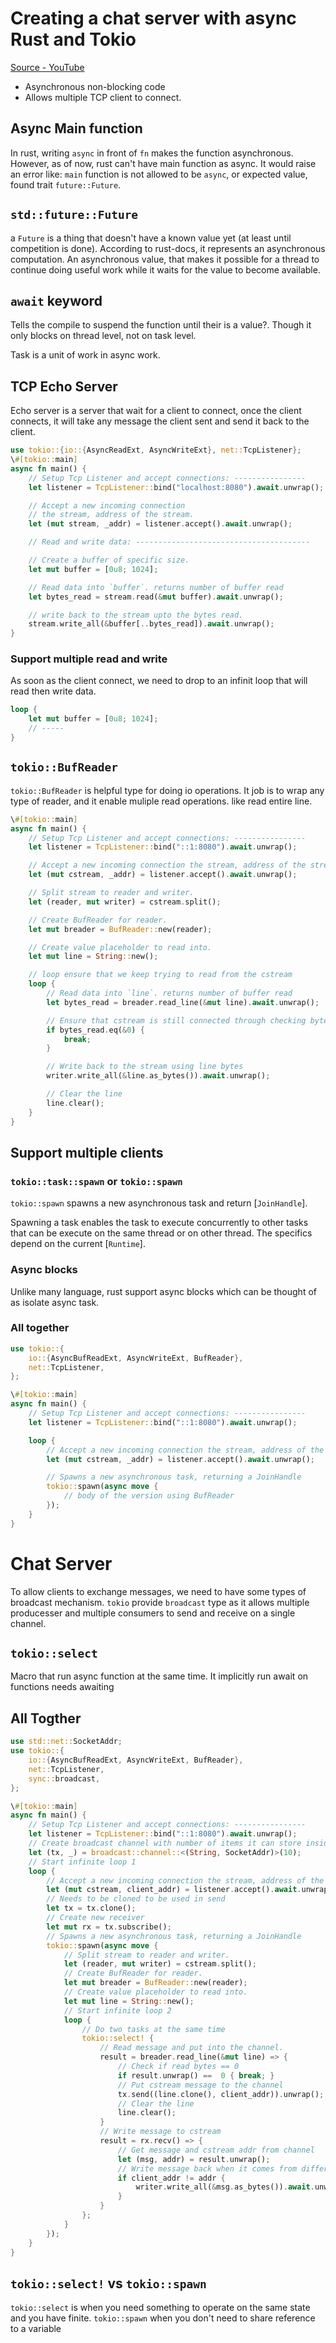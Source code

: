 # Creating a chat server with async Rust and Tokio

[Source - YouTube]

- Asynchronous non-blocking code
- Allows multiple TCP client to connect.

## Async Main function

In rust, writing `async` in front of `fn` makes the function asynchronous.
However, as of now, rust can't have main function as async. It would raise an error
like: `main` function is not allowed to be `async`, or expected value, found
trait `future::Future`.

## `std::future::Future`

a `Future` is a thing that doesn't have a known value yet (at least until competition is done).
According to rust-docs, it represents an asynchronous computation. An
asynchronous value, that makes it possible for a thread to continue doing
useful work while it waits for the value to become available.

## `await` keyword

Tells the compile to suspend the function until their is a value?. Though it
only blocks on thread level, not on task level.

Task is a unit of work in async work.


## TCP Echo Server

Echo server is a server that wait for a client to connect, once the client
connects, it will take any message the client sent and send it back to the
client.

```rust
use tokio::{io::{AsyncReadExt, AsyncWriteExt}, net::TcpListener};
\#[tokio::main]
async fn main() {
    // Setup Tcp Listener and accept connections: ----------------
    let listener = TcpListener::bind("localhost:8080").await.unwrap();

    // Accept a new incoming connection
    // the stream, address of the stream.
    let (mut stream, _addr) = listener.accept().await.unwrap();

    // Read and write data: ---------------------------------------

    // Create a buffer of specific size.
    let mut buffer = [0u8; 1024];

    // Read data into `buffer`. returns number of buffer read
    let bytes_read = stream.read(&mut buffer).await.unwrap();

    // write back to the stream upto the bytes read.
    stream.write_all(&buffer[..bytes_read]).await.unwrap();
}
```

### Support multiple read and write

As soon as the client connect, we need to drop to an infinit loop that will read then write data.

```rust
loop {
    let mut buffer = [0u8; 1024];
    // -----
}
```

## `tokio::BufReader`

`tokio::BufReader` is helpful type for doing io operations. It job is to wrap
any type of reader, and it enable muliple read operations. like read entire
line.

```rust
\#[tokio::main]
async fn main() {
    // Setup Tcp Listener and accept connections: ----------------
    let listener = TcpListener::bind("::1:8080").await.unwrap();

    // Accept a new incoming connection the stream, address of the stream.
    let (mut cstream, _addr) = listener.accept().await.unwrap();

    // Split stream to reader and writer.
    let (reader, mut writer) = cstream.split();

    // Create BufReader for reader.
    let mut breader = BufReader::new(reader);

    // Create value placeholder to read into.
    let mut line = String::new();

    // loop ensure that we keep trying to read from the cstream
    loop {
        // Read data into `line`. returns number of buffer read
        let bytes_read = breader.read_line(&mut line).await.unwrap();

        // Ensure that cstream is still connected through checking bytes_read length
        if bytes_read.eq(&0) {
            break;
        }

        // Write back to the stream using line bytes
        writer.write_all(&line.as_bytes()).await.unwrap();

        // Clear the line
        line.clear();
    }
}
```

## Support multiple clients

### `tokio::task::spawn` or `tokio::spawn`

`tokio::spawn` spawns a new asynchronous task and return [`JoinHandle`].

Spawning a task enables the task to execute concurrently to other tasks that
can be execute on the same thread or on other thread. The specifics depend on
the current [`Runtime`].

### Async blocks

Unlike many language, rust support async blocks which can be thought of as isolate async task.

### All together
```rust
use tokio::{
    io::{AsyncBufReadExt, AsyncWriteExt, BufReader},
    net::TcpListener,
};

\#[tokio::main]
async fn main() {
    // Setup Tcp Listener and accept connections: ----------------
    let listener = TcpListener::bind("::1:8080").await.unwrap();

    loop {
        // Accept a new incoming connection the stream, address of the stream.
        let (mut cstream, _addr) = listener.accept().await.unwrap();

        // Spawns a new asynchronous task, returning a JoinHandle
        tokio::spawn(async move {
            // body of the version using BufReader
        });
    }
}
```

# Chat Server

To allow clients to exchange messages, we need to have some types of broadcast
mechanism. `tokio` provide `broadcast` type as it allows multiple producesser and
multiple consumers to send and receive on a single channel.

## `tokio::select`
Macro that run async function at the same time. It implicitly run await on functions needs awaiting

## All Togther
```rust
use std::net::SocketAddr;
use tokio::{
    io::{AsyncBufReadExt, AsyncWriteExt, BufReader},
    net::TcpListener,
    sync::broadcast,
};

\#[tokio::main]
async fn main() {
    // Setup Tcp Listener and accept connections: ----------------
    let listener = TcpListener::bind("::1:8080").await.unwrap();
    // Create broadcast channel with number of items it can store inside it's internal state.
    let (tx, _) = broadcast::channel::<(String, SocketAddr)>(10);
    // Start infinite loop 1
    loop {
        // Accept a new incoming connection the stream, address of the stream.
        let (mut cstream, client_addr) = listener.accept().await.unwrap();
        // Needs to be cloned to be used in send
        let tx = tx.clone();
        // Create new receiver
        let mut rx = tx.subscribe();
        // Spawns a new asynchronous task, returning a JoinHandle
        tokio::spawn(async move {
            // Split stream to reader and writer.
            let (reader, mut writer) = cstream.split();
            // Create BufReader for reader.
            let mut breader = BufReader::new(reader);
            // Create value placeholder to read into.
            let mut line = String::new();
            // Start infinite loop 2
            loop {
                // Do two tasks at the same time
                tokio::select! {
                    // Read message and put into the channel.
                    result = breader.read_line(&mut line) => {
                        // Check if read bytes == 0
                        if result.unwrap() ==  0 { break; }
                        // Put cstream message to the channel
                        tx.send((line.clone(), client_addr)).unwrap();
                        // Clear the line
                        line.clear();
                    }
                    // Write message to cstream
                    result = rx.recv() => {
                        // Get message and cstream addr from channel
                        let (msg, addr) = result.unwrap();
                        // Write message back when it comes from different address
                        if client_addr != addr {
                            writer.write_all(&msg.as_bytes()).await.unwrap();
                        }
                    }
                };
            }
        });
    }
}
```

## `tokio::select!` vs `tokio::spawn`
`tokio::select` is when you need something to operate on the same state and you have finite.
`tokio::spawn` when you don't need to share reference to  a variable


[Source - YouTube]: https://www.youtube.com/watch?v=4DqP57BHaXI
